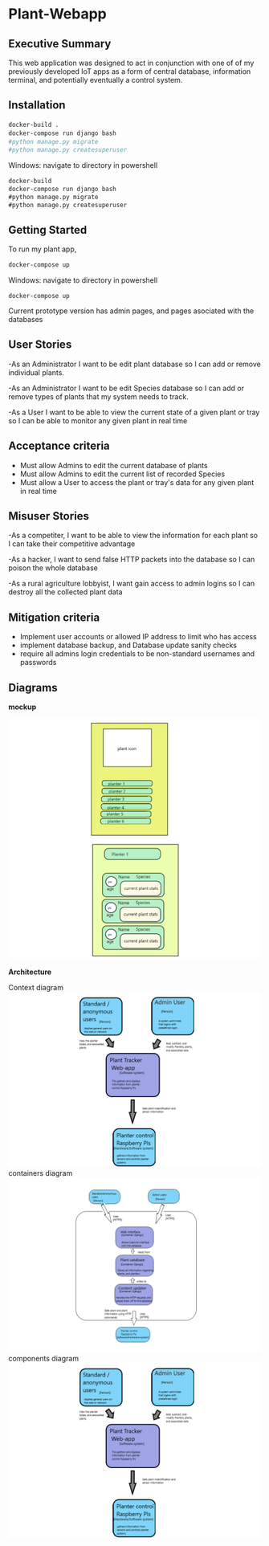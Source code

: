# Plant-Webapp
## Executive Summary
This web application was designed to act in conjunction with one of of my previously developed IoT apps as a form of central database, information terminal, and potentially eventually a control system.

## Installation
```bash
docker-build .
docker-compose run django bash
#python manage.py migrate
#python manage.py createsuperuser
```
Windows: navigate to directory in powershell
```
docker-build
docker-compose run django bash
#python manage.py migrate
#python manage.py createsuperuser
```

## Getting Started
To run my plant app,
```bash
docker-compose up
```
Windows: navigate to directory in powershell
```
docker-compose up
```
Current prototype version has admin pages, and pages asociated with the databases

## User Stories

-As an Administrator I want to be edit plant database so I can add or remove individual plants.

-As an Administrator I want to be edit Species database so I can add or remove types of plants that my system needs to track.

-As a User I want to be able to view the current state of a given plant or tray so I can be able to monitor any given plant in real time

## Acceptance criteria

* Must allow Admins to edit the current database of plants
* Must allow Admins to edit the current list of recorded Species
* Must allow a User to access the plant or tray's data for any given plant in real time
## Misuser Stories

-As a competiter, I want to be able to view the information for each plant so I can take their competitive advantage

-As a hacker, I want to send false HTTP packets into the database so I can poison the whole database

-As a rural agriculture lobbyist, I want gain access to admin logins so I can destroy all the collected plant data
 
## Mitigation criteria

* Implement user accounts or allowed IP address to limit who has access
* implement database backup, and Database update sanity checks
* require all admins login credentials to be non-standard usernames and passwords 

## Diagrams

**mockup**

![Front Page](https://github.com/abladow/Plant-Webapp/blob/master/planterfrontpage.png)
![Planter Page](https://github.com/abladow/Plant-Webapp/blob/master/planterpage.png)

**Architecture**

Context diagram
![Context](https://github.com/abladow/Plant-Webapp/blob/master/images/context.png)
containers diagram
![Containers](https://github.com/abladow/Plant-Webapp/blob/master/images/containers.png)
components diagram
![components](https://github.com/abladow/Plant-Webapp/blob/master/images/context.png)
